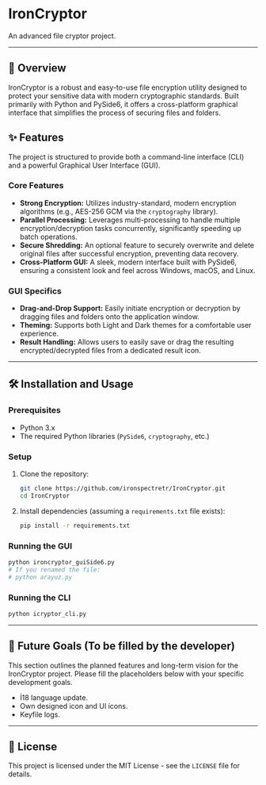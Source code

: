 # IronCryptor

An advanced file cryptor project.

---

## 🚀 Overview

IronCryptor is a robust and easy-to-use file encryption utility designed to protect your sensitive data with modern cryptographic standards. Built primarily with Python and PySide6, it offers a cross-platform graphical interface that simplifies the process of securing files and folders.

## ✨ Features

The project is structured to provide both a command-line interface (CLI) and a powerful Graphical User Interface (GUI).

### Core Features
*   **Strong Encryption:** Utilizes industry-standard, modern encryption algorithms (e.g., AES-256 GCM via the `cryptography` library).
*   **Parallel Processing:** Leverages multi-processing to handle multiple encryption/decryption tasks concurrently, significantly speeding up batch operations.
*   **Secure Shredding:** An optional feature to securely overwrite and delete original files after successful encryption, preventing data recovery.
*   **Cross-Platform GUI:** A sleek, modern interface built with PySide6, ensuring a consistent look and feel across Windows, macOS, and Linux.

### GUI Specifics
*   **Drag-and-Drop Support:** Easily initiate encryption or decryption by dragging files and folders onto the application window.
*   **Theming:** Supports both Light and Dark themes for a comfortable user experience.
*   **Result Handling:** Allows users to easily save or drag the resulting encrypted/decrypted files from a dedicated result icon.

---

## 🛠️ Installation and Usage

### Prerequisites
*   Python 3.x
*   The required Python libraries (`PySide6`, `cryptography`, etc.)

### Setup
1.  Clone the repository:
    ```bash
    git clone https://github.com/ironspectretr/IronCryptor.git
    cd IronCryptor
    ```
2.  Install dependencies (assuming a `requirements.txt` file exists):
    ```bash
    pip install -r requirements.txt
    ```

### Running the GUI
```bash
python ironcryptor_guiSide6.py
# If you renamed the file:
# python arayuz.py
```

### Running the CLI
```bash
python icryptor_cli.py
```

---

## 🎯 Future Goals (To be filled by the developer)

This section outlines the planned features and long-term vision for the IronCryptor project. Please fill the placeholders below with your specific development goals.

*   İ18 language update.
*   Own designed icon and UI icons.
*   Keyfile logs.

---

## 📄 License

This project is licensed under the MIT License - see the `LICENSE` file for details.
